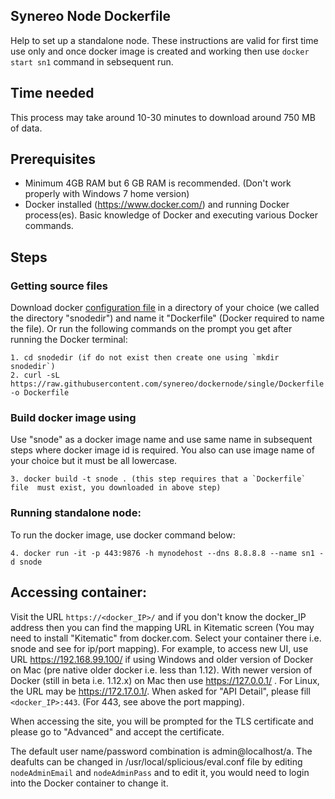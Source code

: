 
## Synereo Node Dockerfile

Help to set up a standalone node. These instructions are valid for first time use only and once docker image is created and working then use `docker start sn1` command in sebsequent run. 

## Time needed

This process may take around 10-30 minutes to download around 750 MB of data. 

## Prerequisites
 * Minimum 4GB RAM but 6 GB RAM is recommended. (Don't work properly with Windows 7 home version)
 * Docker installed (https://www.docker.com/) and running Docker process(es). Basic knowledge of Docker and executing various Docker commands. 
 
## Steps

### Getting source files
Download docker [configuration file](https://raw.githubusercontent.com/synereo/dockernode/single/Dockerfile) in a directory of your choice (we called the directory "snodedir") and name it "Dockerfile" (Docker required to name the file). Or run the following commands on the prompt you get after running the Docker terminal:

    1. cd snodedir (if do not exist then create one using `mkdir snodedir`)
    2. curl -sL https://raw.githubusercontent.com/synereo/dockernode/single/Dockerfile -o Dockerfile

### Build docker image using 
Use "snode" as a docker image name and use same name in subsequent steps where docker image id is required. You also can use image name of your choice but it must be all lowercase.

    3. docker build -t snode . (this step requires that a `Dockerfile` file  must exist, you downloaded in above step)

### Running standalone node:
To run the docker image, use docker command below: 

    4. docker run -it -p 443:9876 -h mynodehost --dns 8.8.8.8 --name sn1 -d snode 
  
## Accessing container:

Visit the URL `https://<docker_IP>/` and if you don't know the docker_IP address then you can find the mapping URL in Kitematic screen (You may need to install "Kitematic" from docker.com. Select your container there i.e. snode and see for ip/port mapping). For example, to access new UI, use URL https://192.168.99.100/ if using Windows and older version of Docker on Mac (pre native older docker i.e. less than 1.12). With newer version of Docker (still in beta i.e. 1.12.x) on Mac then use https://127.0.0.1/ . For Linux, the URL may be https://172.17.0.1/. When asked for "API Detail", please fill `<docker_IP>:443`. (For 443, see above the port mapping). 

When accessing the site, you will be prompted for the TLS certificate and please go to "Advanced" and accept the certificate.

The default user name/password combination is admin@localhost/a. The deafults can be changed in /usr/local/splicious/eval.conf file by editing `nodeAdminEmail` and `nodeAdminPass` and to edit it, you would need to login into the Docker container to change it.
